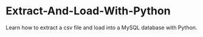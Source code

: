 # Extract-And-Load-With-Python
Learn how to extract a csv file and load into a MySQL database with Python.

